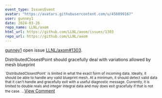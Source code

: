 ```yaml
---
event_type: IssuesEvent
avatar: "https://avatars.githubusercontent.com/u/45609916?"
user: gunney1
date: 2024-03-26
repo_name: LLNL/axom
html_url: https://github.com/LLNL/axom/issues/1303
repo_url: https://github.com/LLNL/axom
---
```


<a href='https://github.com/gunney1' target='_blank'>gunney1</a> open issue <a href='https://github.com/LLNL/axom/issues/1303' target='_blank'>LLNL/axom#1303</a>.

<p>DistributedClosestPoint should gracefully deal with variations allowed by mesh blueprint</p><small>`DistributedClosestPoint` is limited in what the exact form of incoming data.  Ideally, it should be able to handle any valid blueprint mesh.  At a minimum, it should detect valid data that it can't handle and gracefully exit with a useful diagnostic message.  Currently, it is limited to double reals and integer integral data and may does exit gracefully if that is not the case....</small><a href='https://github.com/LLNL/axom/issues/1303' target='_blank'>View Comment</a>